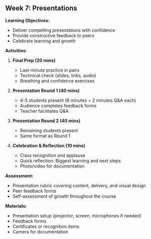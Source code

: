 ## **Week 7: Presentations**

**Learning Objectives:**
- Deliver compelling presentations with confidence
- Provide constructive feedback to peers
- Celebrate learning and growth

**Activities:**
1. **Final Prep (20 mins)**
   - Last-minute practice in pairs
   - Technical check (slides, links, audio)
   - Breathing and confidence exercises

2. **Presentation Round 1 (40 mins)**
   - 4-5 students present (8 minutes + 2 minutes Q&A each)
   - Audience completes feedback forms
   - Teacher facilitates Q&A

3. **Presentation Round 2 (40 mins)**
   - Remaining students present
   - Same format as Round 1

4. **Celebration & Reflection (10 mins)**
   - Class recognition and applause
   - Quick reflection: Biggest learning and next steps
   - Photo/video for documentation

**Assessment:**
- Presentation rubric covering content, delivery, and visual design
- Peer feedback forms
- Self-assessment of growth throughout the course

**Materials:**
- Presentation setup (projector, screen, microphones if needed)
- Feedback forms
- Certificates or recognition items
- Camera for documentation
